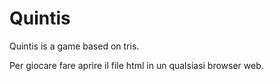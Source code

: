 # Quintis
Quintis is a game based on tris. 

Per giocare fare aprire il file html in un qualsiasi browser web.

